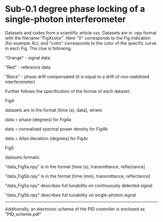 # Sub-0.1 degree phase locking of a single-photon interferometer
Datasets and codes from a scientific article xxx. Datasets are in .npy format with the filename "FigXcolor". Here "X" corresponds to the Fig indication (for example 4c), and "color" corresponds to the color of the specific curve in each Fig. The clue is following:

  "Orange" - signal data

  "Red" - reference data

  "Black" - phase drift compensated (it is equal to a drift of non-stabilized interferometer)


  Further follows the specification of the format of each dataset:


  Fig4


  datasets are in the format [time (s), data], where


  data = phase (degrees) for Fig4a

  data = normalized spectral power density for Fig4b

  data = Allan deviation (degrees) for Fig4c

  Fig5


  datasets formats:


  "data_Fig5a.npy" is in the format [time (s), transmittance, reflectance]

  "data_Fig5b.npy" is in the format [time (min), transmittance, reflectance]


  "data_Fig5a.npy" describes full tunability on continuously detected signal

  "data_Fig5b.npy" describes full tunability on single-photon signal

____________________________________________________________________________________________

Additionally, an electronic scheme of the PID controller is enclosed as "PID_scheme.pdf"
